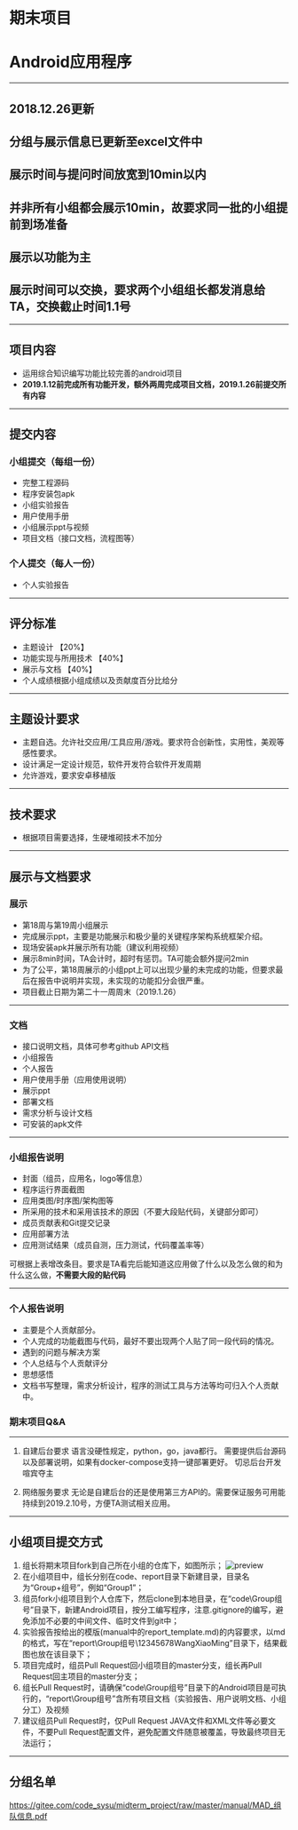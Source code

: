# 期末项目
# Android应用程序

---
## 2018.12.26更新
## 分组与展示信息已更新至excel文件中
## 展示时间与提问时间放宽到10min以内
## 并非所有小组都会展示10min，故要求同一批的小组提前到场准备
## 展示以功能为主
## 展示时间可以交换，要求两个小组组长都发消息给TA，交换截止时间1.1号

----  

## 项目内容
* 运用综合知识编写功能比较完善的android项目
* **2019.1.12前完成所有功能开发，额外两周完成项目文档，2019.1.26前提交所有内容**

---  

## 提交内容

### 小组提交（每组一份）
* 完整工程源码
* 程序安装包apk
* 小组实验报告
* 用户使用手册
* 小组展示ppt与视频
* 项目文档（接口文档，流程图等）

### 个人提交（每人一份）
* 个人实验报告


---  

## 评分标准
* 主题设计 【20%】
* 功能实现与所用技术 【40%】
* 展示与文档 【40%】
* 个人成绩根据小组成绩以及贡献度百分比给分

---  

## 主题设计要求
* 主题自选。允许社交应用/工具应用/游戏。要求符合创新性，实用性，美观等感性要求。
* 设计满足一定设计规范，软件开发符合软件开发周期
* 允许游戏，要求安卓移植版

---  

## 技术要求

* 根据项目需要选择，生硬堆砌技术不加分

---  

## 展示与文档要求
### 展示
* 第18周与第19周小组展示
* 完成展示ppt，主要是功能展示和极少量的关键程序架构系统框架介绍。
* 现场安装apk并展示所有功能（建议利用视频）
* 展示8min时间，TA会计时，超时有惩罚。TA可能会额外提问2min
* 为了公平，第18周展示的小组ppt上可以出现少量的未完成的功能，但要求最后在报告中说明并实现，未实现的功能扣分会很严重。
* 项目截止日期为第二十一周周末（2019.1.26）

---

### 文档
* 接口说明文档，具体可参考github API文档
* 小组报告
* 个人报告
* 用户使用手册（应用使用说明）
* 展示ppt
* 部署文档
* 需求分析与设计文档
* 可安装的apk文件

---

### 小组报告说明
* 封面（组员，应用名，logo等信息）
* 程序运行界面截图
* 应用类图/时序图/架构图等
* 所采用的技术和采用该技术的原因（不要大段贴代码，关键部分即可）
* 成员贡献表和Git提交记录
* 应用部署方法
* 应用测试结果（成员自测，压力测试，代码覆盖率等）

可根据上表增改条目。要求是TA看完后能知道这应用做了什么以及怎么做的和为什么这么做，**不需要大段的贴代码**

---

### 个人报告说明
* 主要是个人贡献部分。
* 个人完成的功能截图与代码，最好不要出现两个人贴了同一段代码的情况。
* 遇到的问题与解决方案
* 个人总结与个人贡献评分
* 思想感悟
* 文档书写整理，需求分析设计，程序的测试工具与方法等均可归入个人贡献中。


### 期末项目Q&A

---

1. 自建后台要求
    语言没硬性规定，python，go，java都行。
    需要提供后台源码以及部署说明，如果有docker-compose支持一键部署更好。
    切忌后台开发喧宾夺主

2. 网络服务要求
    无论是自建后台的还是使用第三方API的。需要保证服务可用能持续到2019.2.10号，方便TA测试相关应用。

---


## 小组项目提交方式

1.  组长将期末项目fork到自己所在小组的仓库下，如图所示；
![preview](https://gitee.com/code_sysu/midterm_project/raw/master/manual/images/fork.png)
2.  在小组项目中，组长分别在code、report目录下新建目录，目录名为“Group+组号”，例如“Group1”；
3.  组员fork小组项目到个人仓库下，然后clone到本地目录，在“code\Group组号”目录下，新建Android项目，按分工编写程序，注意.gitignore的编写，避免添加不必要的中间文件、临时文件到git中；
4.  实验报告按给出的模版(manual中的report_template.md)的内容要求，以md的格式，写在“report\Group组号\12345678WangXiaoMing”目录下，结果截图也放在该目录下；
5.  项目完成时，组员Pull Request回小组项目的master分支，组长再Pull Request回主项目的master分支；
6.  组长Pull Request时，请确保“code\Group组号”目录下的Android项目是可执行的，“report\Group组号”含所有项目文档（实验报告、用户说明文档、小组分工）及视频
7.  建议组员Pull Request时，仅Pull Request JAVA文件和XML文件等必要文件，不要Pull Request配置文件，避免配置文件随意被覆盖，导致最终项目无法运行；

---  

## 分组名单
https://gitee.com/code_sysu/midterm_project/raw/master/manual/MAD_组队信息.pdf

